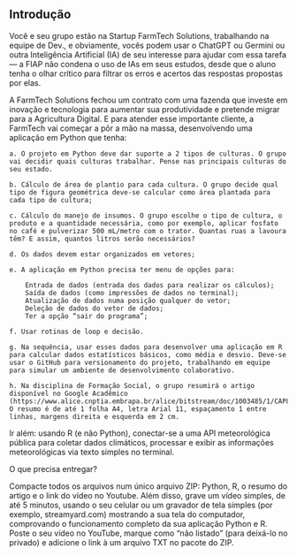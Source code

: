 ## Introdução

Você e seu grupo estão na Startup FarmTech Solutions, trabalhando na equipe de Dev., e obviamente, vocês podem usar o ChatGPT ou Germini ou outra Inteligência Artificial (IA) de seu interesse para ajudar com essa tarefa — a FIAP não condena o uso de IAs em seus estudos, desde que o aluno tenha o olhar crítico para filtrar os erros e acertos das respostas propostas por elas.

A FarmTech Solutions fechou um contrato com uma fazenda que investe em inovação e tecnologia para aumentar sua produtividade e pretende migrar para a Agricultura Digital. E para atender esse importante cliente, a FarmTech vai começar a pôr a mão na massa, desenvolvendo uma aplicação em Python que tenha:

    a. O projeto em Python deve dar suporte a 2 tipos de culturas. O grupo vai decidir quais culturas trabalhar. Pense nas principais culturas do seu estado.

    b. Cálculo de área de plantio para cada cultura. O grupo decide qual tipo de figura geométrica deve-se calcular como área plantada para cada tipo de cultura;

    c. Cálculo do manejo de insumos. O grupo escolhe o tipo de cultura, o produto e a quantidade necessária, como por exemplo, aplicar fosfato no café e pulverizar 500 mL/metro com o trator. Quantas ruas a lavoura têm? E assim, quantos litros serão necessários?

    d. Os dados devem estar organizados em vetores;

    e. A aplicação em Python precisa ter menu de opções para:

        Entrada de dados (entrada dos dados para realizar os cálculos);
        Saída de dados (como impressões de dados no terminal);
        Atualização de dados numa posição qualquer do vetor;
        Deleção de dados do vetor de dados;
        Ter a opção “sair do programa”;

    f. Usar rotinas de loop e decisão.

    g. Na sequência, usar esses dados para desenvolver uma aplicação em R para calcular dados estatísticos básicos, como média e desvio. Deve-se usar o GitHub para versionamento do projeto, trabalhando em equipe para simular um ambiente de desenvolvimento colaborativo.

    h. Na disciplina de Formação Social, o grupo resumirá o artigo disponível no Google Acadêmico (https://www.alice.cnptia.embrapa.br/alice/bitstream/doc/1003485/1/CAP8.pdf). O resumo é de até 1 folha A4, letra Arial 11, espaçamento 1 entre linhas, margens direita e esquerda em 2 cm.

Ir além: usando R (e não Python), conectar-se a uma API meteorológica pública para coletar dados climáticos, processar e exibir as informações meteorológicas via texto simples no terminal.

O que precisa entregar?

Compacte todos os arquivos num único arquivo ZIP: Python, R, o resumo do artigo e o link do vídeo no Youtube. Além disso, grave um vídeo simples, de até 5 minutos, usando o seu celular ou um gravador de tela simples (por exemplo, streamyard.com) mostrando a sua tela do computador, comprovando o funcionamento completo da sua aplicação Python e R. Poste o seu vídeo no YouTube, marque como “não listado” (para deixá-lo no privado) e adicione o link à um arquivo TXT no pacote do ZIP.
